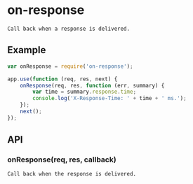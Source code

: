 # on-response

    Call back when a response is delivered.

## Example

```js
var onResponse = require('on-response');

app.use(function (req, res, next) {
    onResponse(req, res, function (err, summary) {
        var time = summary.response.time;
        console.log('X-Response-Time: ' + time + ' ms.');
    });
    next();
});
```

## API

### onResponse(req, res, callback)

    Call back when the response is delivered.